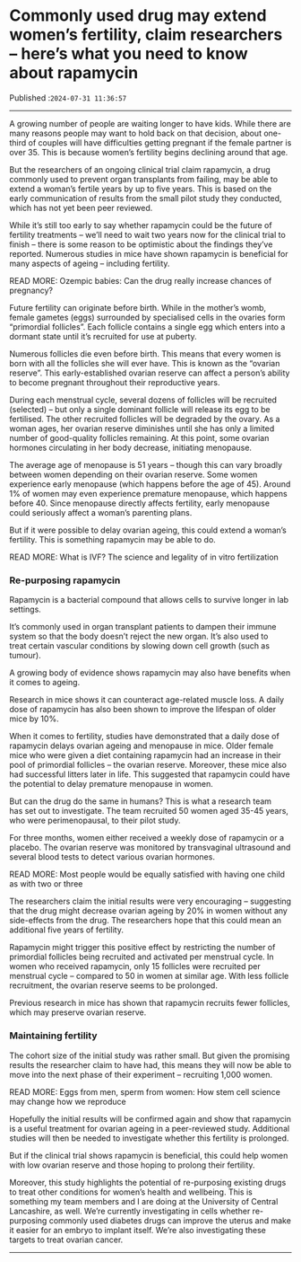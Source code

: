 # Commonly used drug may extend women’s fertility, claim researchers – here’s what you need to know about rapamycin

Published :`2024-07-31 11:36:57`

---

A growing number of people are waiting longer to have kids. While there are many reasons people may want to hold back on that decision, about one-third of couples will have difficulties getting pregnant if the female partner is over 35. This is because women’s fertility begins declining around that age.

But the researchers of an ongoing clinical trial claim rapamycin, a drug commonly used to prevent organ transplants from failing, may be able to extend a woman’s fertile years by up to five years. This is based on the early communication of results from the small pilot study they conducted, which has not yet been peer reviewed.

While it’s still too early to say whether rapamycin could be the future of fertility treatments – we’ll need to wait two years now for the clinical trial to finish – there is some reason to be optimistic about the findings they’ve reported. Numerous studies in mice have shown rapamycin is beneficial for many aspects of ageing – including fertility.

READ MORE: Ozempic babies: Can the drug really increase chances of pregnancy?

Future fertility can originate before birth. While in the mother’s womb, female gametes (eggs) surrounded by specialised cells in the ovaries form “primordial follicles”. Each follicle contains a single egg which enters into a dormant state until it’s recruited for use at puberty.

Numerous follicles die even before birth. This means that every women is born with all the follicles she will ever have. This is known as the “ovarian reserve”. This early-established ovarian reserve can affect a person’s ability to become pregnant throughout their reproductive years.

During each menstrual cycle, several dozens of follicles will be recruited (selected) – but only a single dominant follicle will release its egg to be fertilised. The other recruited follicles will be degraded by the ovary. As a woman ages, her ovarian reserve diminishes until she has only a limited number of good-quality follicles remaining. At this point, some ovarian hormones circulating in her body decrease, initiating menopause.

The average age of menopause is 51 years – though this can vary broadly between women depending on their ovarian reserve. Some women experience early menopause (which happens before the age of 45). Around 1% of women may even experience premature menopause, which happens before 40. Since menopause directly affects fertility, early menopause could seriously affect a woman’s parenting plans.

But if it were possible to delay ovarian ageing, this could extend a woman’s fertility. This is something rapamycin may be able to do.

READ MORE: What is IVF? The science and legality of in vitro fertilization

### Re-purposing rapamycin

Rapamycin is a bacterial compound that allows cells to survive longer in lab settings.

It’s commonly used in organ transplant patients to dampen their immune system so that the body doesn’t reject the new organ. It’s also used to treat certain vascular conditions by slowing down cell growth (such as tumour).

A growing body of evidence shows rapamycin may also have benefits when it comes to ageing.

Research in mice shows it can counteract age-related muscle loss. A daily dose of rapamycin has also been shown to improve the lifespan of older mice by 10%.

When it comes to fertility, studies have demonstrated that a daily dose of rapamycin delays ovarian ageing and menopause in mice. Older female mice who were given a diet containing rapamycin had an increase in their pool of primordial follicles – the ovarian reserve. Moreover, these mice also had successful litters later in life. This suggested that rapamycin could have the potential to delay premature menopause in women.

But can the drug do the same in humans? This is what a research team has set out to investigate. The team recruited 50 women aged 35-45 years, who were perimenopausal, to their pilot study.

For three months, women either received a weekly dose of rapamycin or a placebo. The ovarian reserve was monitored by transvaginal ultrasound and several blood tests to detect various ovarian hormones.

READ MORE: Most people would be equally satisfied with having one child as with two or three

The researchers claim the initial results were very encouraging – suggesting that the drug might decrease ovarian ageing by 20% in women without any side-effects from the drug. The researchers hope that this could mean an additional five years of fertility.

Rapamycin might trigger this positive effect by restricting the number of primordial follicles being recruited and activated per menstrual cycle. In women who received rapamycin, only 15 follicles were recruited per menstrual cycle – compared to 50 in women at similar age. With less follicle recruitment, the ovarian reserve seems to be prolonged.

Previous research in mice has shown that rapamycin recruits fewer follicles, which may preserve ovarian reserve.

### Maintaining fertility

The cohort size of the initial study was rather small. But given the promising results the researcher claim to have had, this means they will now be able to move into the next phase of their experiment – recruiting 1,000 women.

READ MORE: Eggs from men, sperm from women: How stem cell science may change how we reproduce

Hopefully the initial results will be confirmed again and show that rapamycin is a useful treatment for ovarian ageing in a peer-reviewed study. Additional studies will then be needed to investigate whether this fertility is prolonged.

But if the clinical trial shows rapamycin is beneficial, this could help women with low ovarian reserve and those hoping to prolong their fertility.

Moreover, this study highlights the potential of re-purposing existing drugs to treat other conditions for women’s health and wellbeing. This is something my team members and I are doing at the University of Central Lancashire, as well. We’re currently investigating in cells whether re-purposing commonly used diabetes drugs can improve the uterus and make it easier for an embryo to implant itself. We’re also investigating these targets to treat ovarian cancer.

---

